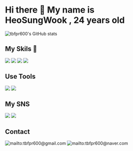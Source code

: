 <h1>Hi there 👋 My name is HeoSungWook , 24 years old</h1>

![tbfpr600's GitHub stats](https://github-readme-stats.vercel.app/api?username=tbfpr600&show_icons=true&theme=radical)

<h2>My Skils 🤟</h2>
<span>
  <img src="https://img.shields.io/badge/HTML5-E34F26?style=flat-square&logo=HTML5&logoColor=white"></img> 
  <img src="https://img.shields.io/badge/CSS3-1572B6?style=flat-square&logo=CSS3&logoColor=white"></img>
  <img src="https://img.shields.io/badge/JavaScript-F7DF1E?style=flat-square&logo=JavaScript&logoColor=white"></img>
  <img src="https://img.shields.io/badge/React-61DAFB?style=flat-square&logo=React&logoColor=white"></img>
</span>

<h2>Use Tools</h2>

<span>
  <img src="https://img.shields.io/badge/macOS-000000?style=flat-square&logo=React&logoColor=white"></img>
  <img src="https://img.shields.io/badge/VisualStudioCode-007ACC?style=flat-square&logo=React&logoColor=white"></img>
</span>

<h2>My SNS</h2>

<span>
  <a href="https://www.instagram.com/pride_hsw_990126/?hl=ko"><img src="https://img.shields.io/badge/Instagram-E4405F?style=flat-square&logo=Instagram&logoColor=white"></img></a>
</span>
<span>
  <a href="https://www.facebook.com/profile.php?id=100005231075789"><img src="https://img.shields.io/badge/Facebook-1877F2?style=flat-square&logo=Facebook&logoColor=white"></img></a>
</span>

<h2>Contact</h2>


![mailto:tbfpr600@gmail.com](https://img.shields.io/badge/Gmail-d14836?style=flat-square&logo=Gmail&logoColor=white&link=mailto:tbfpr600@gmail.com)
![mailto:tbfpr600@naver.com](https://img.shields.io/badge/Naver-03C75A?style=flat-square&logo=Gmail&logoColor=white&link=mailto:tbfpr600@Naver.com)
